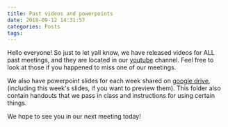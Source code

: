 ```yaml
---
title: Past videos and powerpoints
date: 2018-09-12 14:31:57
categories: Posts
tags:
---
```


Hello everyone! So just to let yall know, we have released videos for ALL past
meetings, and they are located in our [youtube][1] channel. Feel free to look at
those if you happened to miss one of our meetings.

We also have powerpoint slides for each week shared on [google drive][2], 
(including this week's slides, if you want to preview them). This folder also
contain handouts that we pass in class and instructions for using certain
things.

We hope to see you in our next meeting today!

[1]: https://www.youtube.com/channel/UCIo3K382UPWwghGUP6IHwWQ
[2]: https://drive.google.com/drive/folders/1idxTuWs7kqhII0I3-fu2RRXoFYd_F7_z?usp=sharing
